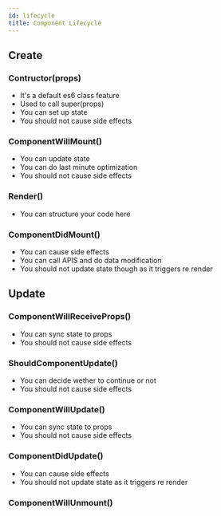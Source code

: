```yaml
---
id: lifecycle
title: Component Lifecycle
---
```


## Create 

### Contructor(props)  
- It's a default es6 class feature
- Used to call super(props)
- You can set up state
- You should not cause side effects

### ComponentWillMount()
- You can update state
- You can do last minute optimization
- You should not cause side effects
  
### Render()
- You can structure your code here
  
### ComponentDidMount()
- You can cause side effects
- You can call APIS and do data modification
- You should not update state though as it triggers re render

## Update 

### ComponentWillReceiveProps()
- You can sync state to props
- You should not cause side effects
  
### ShouldComponentUpdate()
- You can decide wether to continue or not
- You should not cause side effects

### ComponentWillUpdate()
- You can sync state to props
- You should not cause side effects

### ComponentDidUpdate()
- You can cause side effects
- You should not update state as it triggers re render

### ComponentWillUnmount()
